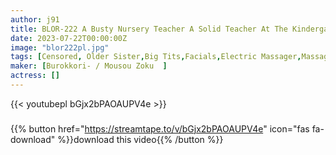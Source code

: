 ```yaml
---
author: j91
title: BLOR-222 A Busty Nursery Teacher A Solid Teacher At The Kindergarten Was A Dirty Little Girl With A Voluptuous Body Unequaled Ji Po Was Poked And Made To Do M & Iki Rolled Up
date: 2023-07-22T00:00:00Z
image: "blor222pl.jpg"
tags: [Censored, Older Sister,Big Tits,Facials,Electric Massager,Massage	]
maker: [Burokkori- / Mousou Zoku  ]
actress: []
---
```



{{< youtubepl bGjx2bPAOAUPV4e >}}
###

{{% button href="https://streamtape.to/v/bGjx2bPAOAUPV4e" icon="fas fa-download" %}}download this video{{% /button %}}
